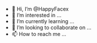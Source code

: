 - 👋 Hi, I’m @HappyFacex
- 👀 I’m interested in ...
- 🌱 I’m currently learning ...
- 💞️ I’m looking to collaborate on ...
- 📫 How to reach me ...

<!---
HappyFacex/HappyFacex is a ✨ special ✨ repository because its `README.md` (this file) appears on your GitHub profile.
You can click the Preview link to take a look at your changes.
--->
